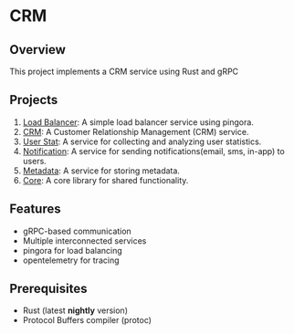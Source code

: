 # CRM

## Overview

This project implements a CRM service using Rust and gRPC

## Projects

1. [Load Balancer](./load-balancer): A simple load balancer service using pingora.
2. [CRM](./crm): A Customer Relationship Management (CRM) service.
3. [User Stat](./user-stat): A service for collecting and analyzing user statistics.
4. [Notification](./crm-notification): A service for sending notifications(email, sms, in-app) to users.
5. [Metadata](./crm-metadata): A service for storing metadata.
6. [Core](./crm-core): A core library for shared functionality.

## Features

- gRPC-based communication
- Multiple interconnected services
- pingora for load balancing
- opentelemetry for tracing

## Prerequisites

- Rust (latest **nightly** version)
- Protocol Buffers compiler (protoc)
